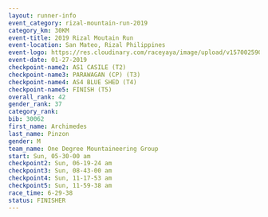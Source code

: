 ```yaml
---
layout: runner-info 
event_category: rizal-mountain-run-2019 
category_km: 30KM 
event-title: 2019 Rizal Moutain Run 
event-location: San Mateo, Rizal Philippines 
event-logo: https://res.cloudinary.com/raceyaya/image/upload/v1570025909/logo/rizal-mountain_gkfete.jpg 
event-date: 01-27-2019 
checkpoint-name2: AS1 CASILE (T2) 
checkpoint-name3: PARAWAGAN (CP) (T3) 
checkpoint-name4: AS4 BLUE SHED (T4) 
checkpoint-name5: FINISH (T5) 
overall_rank: 42
gender_rank: 37
category_rank: 
bib: 30062
first_name: Archimedes
last_name: Pinzon
gender: M
team_name: One Degree Mountaineering Group
start: Sun, 05-30-00 am
checkpoint2: Sun, 06-19-24 am
checkpoint3: Sun, 08-43-00 am
checkpoint4: Sun, 11-17-53 am
checkpoint5: Sun, 11-59-38 am
race_time: 6-29-38
status: FINISHER
---
```

